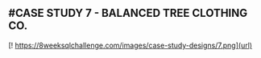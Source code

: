 #CASE STUDY 7 - BALANCED TREE CLOTHING CO.
-----------------------------------------------------------------------------------------------------
[! https://8weeksqlchallenge.com/images/case-study-designs/7.png](url)
